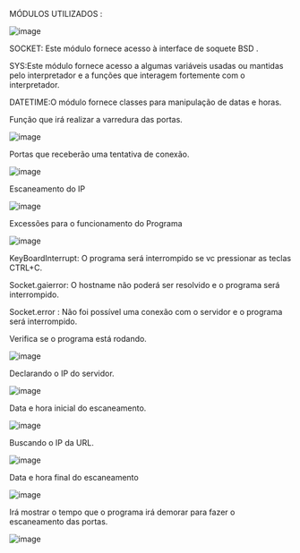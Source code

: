 MÓDULOS UTILIZADOS :

![image](https://user-images.githubusercontent.com/82813718/133996518-3402d7f8-6f34-4d31-a397-9dc2a1fb2c2a.png)

SOCKET: Este módulo fornece acesso à interface de soquete BSD . 

SYS:Este módulo fornece acesso a algumas variáveis usadas ou mantidas pelo interpretador e a funções que interagem fortemente com o interpretador. 

DATETIME:O módulo fornece classes para manipulação de datas e horas.


Função que irá realizar a varredura das portas.

![image](https://user-images.githubusercontent.com/82813718/133997069-60be8ee3-8669-4bc7-8a1a-914d22ec73fb.png)


Portas que receberão uma tentativa de conexão.

![image](https://user-images.githubusercontent.com/82813718/133997175-aa516c56-d6f4-42bb-8243-9786660b8b11.png)


Escaneamento do IP 

![image](https://user-images.githubusercontent.com/82813718/133997361-df4467e3-52a4-4371-b07e-820583d6d497.png)

Excessões para o funcionamento do Programa 

![image](https://user-images.githubusercontent.com/82813718/133997495-feacb022-6dbc-48df-a2a7-ae9fde73b054.png)

KeyBoardInterrupt: O programa será interrompido se vc pressionar as teclas CTRL+C.

Socket.gaierror: O hostname não poderá ser resolvido e o programa será interrompido. 

Socket.error : Não foi possível uma conexão com o servidor e o programa será interrompido.

Verifica  se  o programa está rodando.

![image](https://user-images.githubusercontent.com/82813718/133998738-63678316-85e4-434a-b217-170ab932d088.png)

Declarando o IP do servidor. 

![image](https://user-images.githubusercontent.com/82813718/133998862-dda73299-d04b-461b-aac9-d0b6091f93c6.png)

Data e hora inicial do escaneamento. 

![image](https://user-images.githubusercontent.com/82813718/133999067-b70abc23-87b5-47b2-b4ca-d4b1535f745c.png)

Buscando o IP da URL.

![image](https://user-images.githubusercontent.com/82813718/133999160-c3938212-8f2b-461c-85e8-957516551698.png)

Data e hora final do escaneamento 

![image](https://user-images.githubusercontent.com/82813718/133999265-68006b22-86a9-4cde-8850-f71ff922bf11.png)

Irá mostrar o tempo que o programa irá demorar para fazer o escaneamento das portas.

![image](https://user-images.githubusercontent.com/82813718/133999427-09c1f5cf-2caf-47bf-a741-dccb3a97c651.png)









